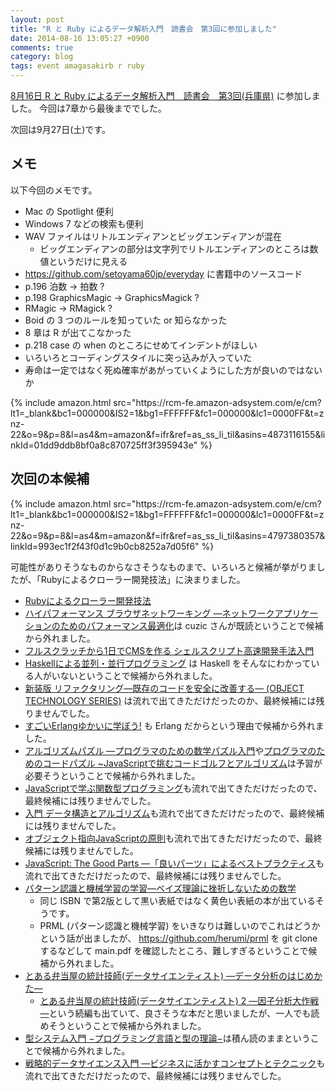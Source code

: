 ```yaml
---
layout: post
title: "R と Ruby によるデータ解析入門　読書会　第3回に参加しました"
date: 2014-08-16 13:05:27 +0900
comments: true
category: blog
tags: event amagasakirb r ruby
---
```

[8月16日 R と Ruby によるデータ解析入門　読書会　第3回(兵庫県)](http://kokucheese.com/event/index/202642/ "8月16日 R と Ruby によるデータ解析入門　読書会　第3回(兵庫県)")
に参加しました。
今回は7章から最後まででした。

次回は9月27日(土)です。

<!--more-->

## メモ

以下今回のメモです。

- Mac の Spotlight 便利
- Windows 7 などの検索も便利
- WAV ファイルはリトルエンディアンとビッグエンディアンが混在
  - ビッグエンディアンの部分は文字列でリトルエンディアンのところは数値というだけに見える
- <https://github.com/setoyama60jp/everyday> に書籍中のソースコード
- p.196 泊数 → 拍数 ?
- p.198 GraphicsMagic → GraphicsMagick ?
- RMagic → RMagick ?
- Boid の 3 つのルールを知っていた or 知らなかった
- 8 章は R が出てこなかった
- p.218 case の when のところにせめてインデントがほしい
- いろいろとコーディングスタイルに突っ込みが入っていた
- 寿命は一定ではなく死ぬ確率があがっていくようにした方が良いのではないか

<div class="amazon">
{% include amazon.html src="https://rcm-fe.amazon-adsystem.com/e/cm?lt1=_blank&bc1=000000&IS2=1&bg1=FFFFFF&fc1=000000&lc1=0000FF&t=znz-22&o=9&p=8&l=as4&m=amazon&f=ifr&ref=as_ss_li_til&asins=4873116155&linkId=01dd9ddb8bf0a8c870725ff3f395943e" %}
</div>

## 次回の本候補

<div class="amazon">
{% include amazon.html src="https://rcm-fe.amazon-adsystem.com/e/cm?lt1=_blank&bc1=000000&IS2=1&bg1=FFFFFF&fc1=000000&lc1=0000FF&t=znz-22&o=9&p=8&l=as4&m=amazon&f=ifr&ref=as_ss_li_til&asins=4797380357&linkId=993ec1f2f43f0d1c9b0cb8252a7d05f6" %}
</div>

可能性がありそうなものからなさそうなものまで、いろいろと候補が挙がりましたが、「Rubyによるクローラー開発技法」に決まりました。

- [Rubyによるクローラー開発技法](http://amzn.to/2tgCy9E)
- [ハイパフォーマンス ブラウザネットワーキング ―ネットワークアプリケーションのためのパフォーマンス最適化](http://amzn.to/2CW10wN)は cuzic さんが既読ということで候補から外れました。
- [フルスクラッチから1日でCMSを作る シェルスクリプト高速開発手法入門](http://amzn.to/2tbQ7al)
- [Haskellによる並列・並行プログラミング](http://amzn.to/2thXbSY) は Haskell をそんなにわかっている人がいないということで候補から外れました。
- [新装版 リファクタリング―既存のコードを安全に改善する― (OBJECT TECHNOLOGY SERIES)](http://amzn.to/2FPlRoe) は流れで出てきただけだったのか、最終候補には残りませんでした。
- [すごいErlangゆかいに学ぼう!](http://amzn.to/2tdiF3h) も Erlang だからという理由で候補から外れました。
- [アルゴリズムパズル ―プログラマのための数学パズル入門](http://amzn.to/2CUorq9)や[プログラマのためのコードパズル ~JavaScriptで挑むコードゴルフとアルゴリズム](http://amzn.to/2FOyCzz)は予習が必要そうということで候補から外れました。
- [JavaScriptで学ぶ関数型プログラミング](http://amzn.to/2FSG2C5)も流れで出てきただけだったので、最終候補には残りませんでした。
- [入門 データ構造とアルゴリズム](http://amzn.to/2FQLwNi)も流れで出てきただけだったので、最終候補には残りませんでした。
- [オブジェクト指向JavaScriptの原則](http://amzn.to/2H0K4HV)も流れで出てきただけだったので、最終候補には残りませんでした。
- [JavaScript: The Good Parts ―「良いパーツ」によるベストプラクティス](http://amzn.to/2I0sWD9)も流れで出てきただけだったので、最終候補には残りませんでした。
- [パターン認識と機械学習の学習―ベイズ理論に挫折しないための数学](http://amzn.to/2FNUVoY)
  - 同じ ISBN で第2版として黒い表紙ではなく黄色い表紙の本が出ているそうです。
  - PRML (パターン認識と機械学習) をいきなりは難しいのでこれはどうかという話が出ましたが、 <https://github.com/herumi/prml> を git clone するなどして main.pdf を確認したところ、難しすぎるということで候補から外れました。
- [とある弁当屋の統計技師(データサイエンティスト) ―データ分析のはじめかた―](http://amzn.to/2FOzy73)
  - [とある弁当屋の統計技師(データサイエンティスト) 2 ―因子分析大作戦―](http://amzn.to/2tf6l2w)という続編も出ていて、良さそうな本だと思いましたが、一人でも読めそうということで候補から外れました。
- [型システム入門 −プログラミング言語と型の理論−](http://amzn.to/2FPAS9M)は積ん読のままということで候補から外れました。
- [戦略的データサイエンス入門 ―ビジネスに活かすコンセプトとテクニック](http://amzn.to/2I0jIGY)も流れで出てきただけだったので、最終候補には残りませんでした。
